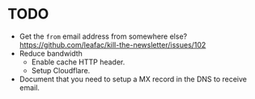 # TODO

- Get the `from` email address from somewhere else? https://github.com/leafac/kill-the-newsletter/issues/102
- Reduce bandwidth
  - Enable cache HTTP header.
  - Setup Cloudflare.
- Document that you need to setup a MX record in the DNS to receive email.

